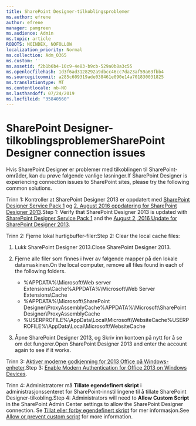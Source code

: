 ```yaml
---
title: SharePoint Designer-tilkoblingsproblemer
ms.author: efrene
author: efrene
manager: pamgreen
ms.audience: Admin
ms.topic: article
ROBOTS: NOINDEX, NOFOLLOW
localization_priority: Normal
ms.collection: Adm_O365
ms.custom: ''
ms.assetid: f2b1b6b4-10c9-4e83-b9cb-529a0b8a3c55
ms.openlocfilehash: 1d3f6ad3128292a9dbcc46cc7da23af59a63fbb4
ms.sourcegitcommit: a285c609319ade038461e090e14a701830031825
ms.translationtype: MT
ms.contentlocale: nb-NO
ms.lasthandoff: 07/24/2019
ms.locfileid: "35840560"
---
```

# <a name="sharepoint-designer-connection-issues"></a><span data-ttu-id="1bb3e-102">SharePoint Designer-tilkoblingsproblemer</span><span class="sxs-lookup"><span data-stu-id="1bb3e-102">SharePoint Designer connection issues</span></span> 

<span data-ttu-id="1bb3e-103">Hvis SharePoint Designer er problemer med tilkoblingen til SharePoint-områder, kan du prøve følgende vanlige løsninger.</span><span class="sxs-lookup"><span data-stu-id="1bb3e-103">If SharePoint Designer is experiencing connection issues to SharePoint sites, please try the following common solutions.</span></span>

<span data-ttu-id="1bb3e-104">Trinn 1: Kontroller at SharePoint Designer 2013 er oppdatert med [SharePoint Designer Service Pack 1](https://support.microsoft.com/help/2817441/description-of-microsoft-sharepoint-designer-2013-service-pack-1-sp1) og [2. August 2016 oppdatering for SharePoint Designer 2013](https://support.microsoft.com/help/3114721/august-2-2016-update-for-sharepoint-designer-2013-kb3114721).</span><span class="sxs-lookup"><span data-stu-id="1bb3e-104">Step 1: Verify that SharePoint Designer 2013 is updated with [SharePoint Designer Service Pack 1](https://support.microsoft.com/help/2817441/description-of-microsoft-sharepoint-designer-2013-service-pack-1-sp1) and the [August 2, 2016 Update for SharePoint Designer 2013](https://support.microsoft.com/help/3114721/august-2-2016-update-for-sharepoint-designer-2013-kb3114721).</span></span>



<span data-ttu-id="1bb3e-105">Trinn 2: Fjerne lokal hurtigbuffer-filer:</span><span class="sxs-lookup"><span data-stu-id="1bb3e-105">Step 2: Clear the local cache files:</span></span>

1. <span data-ttu-id="1bb3e-106">Lukk SharePoint Designer 2013.</span><span class="sxs-lookup"><span data-stu-id="1bb3e-106">Close SharePoint Designer 2013.</span></span>

2. <span data-ttu-id="1bb3e-107">Fjerne alle filer som finnes i hver av følgende mapper på den lokale datamaskinen.</span><span class="sxs-lookup"><span data-stu-id="1bb3e-107">On the local computer, remove all files found in each of the following folders.</span></span>

    - <span data-ttu-id="1bb3e-108">%APPDATA%\Microsoft\Web server Extensions\Cache</span><span class="sxs-lookup"><span data-stu-id="1bb3e-108">%APPDATA%\Microsoft\Web Server Extensions\Cache</span></span>
    - <span data-ttu-id="1bb3e-109">%APPDATA%\Microsoft\SharePoint Designer\ProxyAssemblyCache</span><span class="sxs-lookup"><span data-stu-id="1bb3e-109">%APPDATA%\Microsoft\SharePoint Designer\ProxyAssemblyCache</span></span>
    - <span data-ttu-id="1bb3e-110">%USERPROFILE%\AppData\Local\Microsoft\WebsiteCache</span><span class="sxs-lookup"><span data-stu-id="1bb3e-110">%USERPROFILE%\AppData\Local\Microsoft\WebsiteCache</span></span>

3. <span data-ttu-id="1bb3e-111">Åpne SharePoint Designer 2013, og Skriv inn kontoen på nytt for å se om det fungerer.</span><span class="sxs-lookup"><span data-stu-id="1bb3e-111">Open SharePoint Designer 2013 and enter the account again to see if it works.</span></span>

<span data-ttu-id="1bb3e-112">Trinn 3: [Aktiver moderne godkjenning for 2013 Office på Windows-enheter](https://docs.microsoft.com/office365/admin/security-and-compliance/enable-modern-authentication?redirectSourcePath=/article/Enable-Modern-Authentication-for-Office-2013-on-Windows-devices-7dc1c01a-090f-4971-9677-f1b192d6c910&view=o365-worldwide).</span><span class="sxs-lookup"><span data-stu-id="1bb3e-112">Step 3: [Enable Modern Authentication for Office 2013 on Windows Devices](https://docs.microsoft.com/office365/admin/security-and-compliance/enable-modern-authentication?redirectSourcePath=/article/Enable-Modern-Authentication-for-Office-2013-on-Windows-devices-7dc1c01a-090f-4971-9677-f1b192d6c910&view=o365-worldwide).</span></span>

<span data-ttu-id="1bb3e-113">Trinn 4: Administratorer må **Tillate egendefinert skript** i administrasjonssenteret for SharePoint-innstillingene til å tillate SharePoint Designer-tilkobling.</span><span class="sxs-lookup"><span data-stu-id="1bb3e-113">Step 4: Administrators will need to **Allow Custom Script** in the SharePoint Admin Center settings to allow the SharePoint Designer connection.</span></span> <span data-ttu-id="1bb3e-114">Se [Tillat eller forby egendefinert skript](https://docs.microsoft.com/sharepoint/allow-or-prevent-custom-script) for mer informasjon.</span><span class="sxs-lookup"><span data-stu-id="1bb3e-114">See [Allow or prevent custom script](https://docs.microsoft.com/sharepoint/allow-or-prevent-custom-script) for more information.</span></span>



